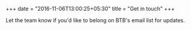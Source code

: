 +++
date = "2016-11-06T13:00:25+05:30"
title = "Get in touch"
+++

Let the team know if you'd like to belong on BTB's email list for updates.